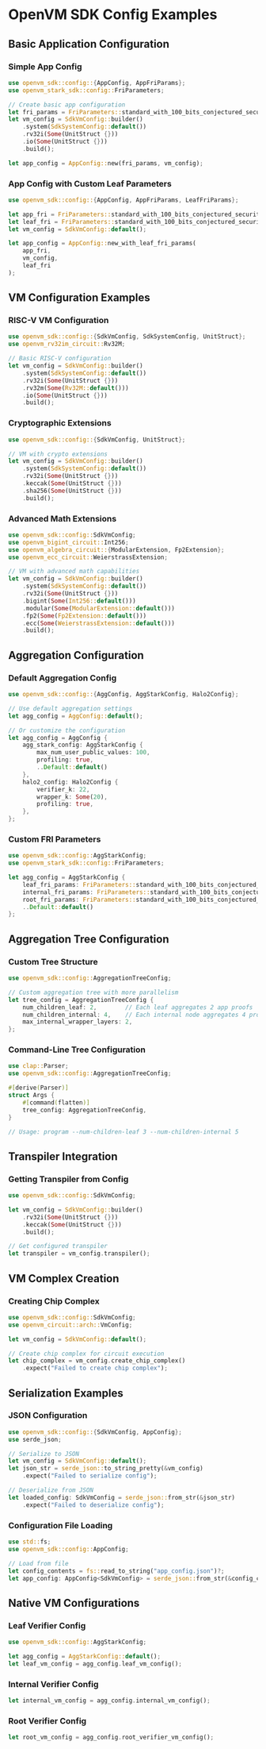 # OpenVM SDK Config Examples

## Basic Application Configuration

### Simple App Config
```rust
use openvm_sdk::config::{AppConfig, AppFriParams};
use openvm_stark_sdk::config::FriParameters;

// Create basic app configuration
let fri_params = FriParameters::standard_with_100_bits_conjectured_security(1);
let vm_config = SdkVmConfig::builder()
    .system(SdkSystemConfig::default())
    .rv32i(Some(UnitStruct {}))
    .io(Some(UnitStruct {}))
    .build();

let app_config = AppConfig::new(fri_params, vm_config);
```

### App Config with Custom Leaf Parameters
```rust
use openvm_sdk::config::{AppConfig, AppFriParams, LeafFriParams};

let app_fri = FriParameters::standard_with_100_bits_conjectured_security(1);
let leaf_fri = FriParameters::standard_with_100_bits_conjectured_security(2);
let vm_config = SdkVmConfig::default();

let app_config = AppConfig::new_with_leaf_fri_params(
    app_fri,
    vm_config,
    leaf_fri
);
```

## VM Configuration Examples

### RISC-V VM Configuration
```rust
use openvm_sdk::config::{SdkVmConfig, SdkSystemConfig, UnitStruct};
use openvm_rv32im_circuit::Rv32M;

// Basic RISC-V configuration
let vm_config = SdkVmConfig::builder()
    .system(SdkSystemConfig::default())
    .rv32i(Some(UnitStruct {}))
    .rv32m(Some(Rv32M::default()))
    .io(Some(UnitStruct {}))
    .build();
```

### Cryptographic Extensions
```rust
use openvm_sdk::config::{SdkVmConfig, UnitStruct};

// VM with crypto extensions
let vm_config = SdkVmConfig::builder()
    .system(SdkSystemConfig::default())
    .rv32i(Some(UnitStruct {}))
    .keccak(Some(UnitStruct {}))
    .sha256(Some(UnitStruct {}))
    .build();
```

### Advanced Math Extensions
```rust
use openvm_sdk::config::SdkVmConfig;
use openvm_bigint_circuit::Int256;
use openvm_algebra_circuit::{ModularExtension, Fp2Extension};
use openvm_ecc_circuit::WeierstrassExtension;

// VM with advanced math capabilities
let vm_config = SdkVmConfig::builder()
    .system(SdkSystemConfig::default())
    .rv32i(Some(UnitStruct {}))
    .bigint(Some(Int256::default()))
    .modular(Some(ModularExtension::default()))
    .fp2(Some(Fp2Extension::default()))
    .ecc(Some(WeierstrassExtension::default()))
    .build();
```

## Aggregation Configuration

### Default Aggregation Config
```rust
use openvm_sdk::config::{AggConfig, AggStarkConfig, Halo2Config};

// Use default aggregation settings
let agg_config = AggConfig::default();

// Or customize the configuration
let agg_config = AggConfig {
    agg_stark_config: AggStarkConfig {
        max_num_user_public_values: 100,
        profiling: true,
        ..Default::default()
    },
    halo2_config: Halo2Config {
        verifier_k: 22,
        wrapper_k: Some(20),
        profiling: true,
    },
};
```

### Custom FRI Parameters
```rust
use openvm_sdk::config::AggStarkConfig;
use openvm_stark_sdk::config::FriParameters;

let agg_config = AggStarkConfig {
    leaf_fri_params: FriParameters::standard_with_100_bits_conjectured_security(2),
    internal_fri_params: FriParameters::standard_with_100_bits_conjectured_security(3),
    root_fri_params: FriParameters::standard_with_100_bits_conjectured_security(4),
    ..Default::default()
};
```

## Aggregation Tree Configuration

### Custom Tree Structure
```rust
use openvm_sdk::config::AggregationTreeConfig;

// Custom aggregation tree with more parallelism
let tree_config = AggregationTreeConfig {
    num_children_leaf: 2,        // Each leaf aggregates 2 app proofs
    num_children_internal: 4,    // Each internal node aggregates 4 proofs
    max_internal_wrapper_layers: 2,
};
```

### Command-Line Tree Configuration
```rust
use clap::Parser;
use openvm_sdk::config::AggregationTreeConfig;

#[derive(Parser)]
struct Args {
    #[command(flatten)]
    tree_config: AggregationTreeConfig,
}

// Usage: program --num-children-leaf 3 --num-children-internal 5
```

## Transpiler Integration

### Getting Transpiler from Config
```rust
use openvm_sdk::config::SdkVmConfig;

let vm_config = SdkVmConfig::builder()
    .rv32i(Some(UnitStruct {}))
    .keccak(Some(UnitStruct {}))
    .build();

// Get configured transpiler
let transpiler = vm_config.transpiler();
```

## VM Complex Creation

### Creating Chip Complex
```rust
use openvm_sdk::config::SdkVmConfig;
use openvm_circuit::arch::VmConfig;

let vm_config = SdkVmConfig::default();

// Create chip complex for circuit execution
let chip_complex = vm_config.create_chip_complex()
    .expect("Failed to create chip complex");
```

## Serialization Examples

### JSON Configuration
```rust
use openvm_sdk::config::{SdkVmConfig, AppConfig};
use serde_json;

// Serialize to JSON
let vm_config = SdkVmConfig::default();
let json_str = serde_json::to_string_pretty(&vm_config)
    .expect("Failed to serialize config");

// Deserialize from JSON
let loaded_config: SdkVmConfig = serde_json::from_str(&json_str)
    .expect("Failed to deserialize config");
```

### Configuration File Loading
```rust
use std::fs;
use openvm_sdk::config::AppConfig;

// Load from file
let config_contents = fs::read_to_string("app_config.json")?;
let app_config: AppConfig<SdkVmConfig> = serde_json::from_str(&config_contents)?;
```

## Native VM Configurations

### Leaf Verifier Config
```rust
use openvm_sdk::config::AggStarkConfig;

let agg_config = AggStarkConfig::default();
let leaf_vm_config = agg_config.leaf_vm_config();
```

### Internal Verifier Config
```rust
let internal_vm_config = agg_config.internal_vm_config();
```

### Root Verifier Config
```rust
let root_vm_config = agg_config.root_verifier_vm_config();
```